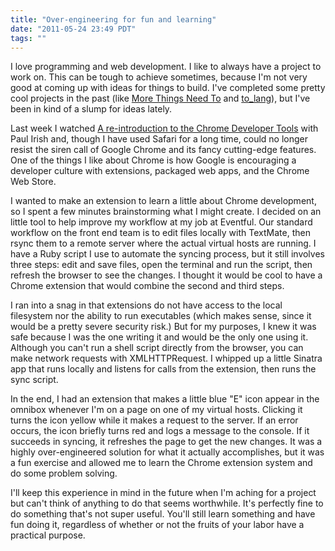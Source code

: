 ```yaml
---
title: "Over-engineering for fun and learning"
date: "2011-05-24 23:49 PDT"
tags: ""
---
```

I love programming and web development. I like to always have a project to work on. This can be tough to achieve sometimes, because I'm not very good at coming up with ideas for things to build. I've completed some pretty cool projects in the past (like [More Things Need To](http://morethingsneed.to/) and [to_lang](https://github.com/jimmycuadra/to_lang)), but I've been in kind of a slump for ideas lately.

Last week I watched [A re-introduction to the Chrome Developer Tools](http://www.youtube.com/watch?v=N8SS-rUEZPg) with Paul Irish and, though I have used Safari for a long time, could no longer resist the siren call of Google Chrome and its fancy cutting-edge features. One of the things I like about Chrome is how Google is encouraging a developer culture with extensions, packaged web apps, and the Chrome Web Store.

I wanted to make an extension to learn a little about Chrome development, so I spent a few minutes brainstorming what I might create. I decided on an little tool to help improve my workflow at my job at Eventful. Our standard workflow on the front end team is to edit files locally with TextMate, then rsync them to a remote server where the actual virtual hosts are running. I have a Ruby script I use to automate the syncing process, but it still involves three steps: edit and save files, open the terminal and run the script, then refresh the browser to see the changes. I thought it would be cool to have a Chrome extension that would combine the second and third steps.

I ran into a snag in that extensions do not have access to the local filesystem nor the ability to run executables (which makes sense, since it would be a pretty severe security risk.) But for my purposes, I knew it was safe because I was the one writing it and would be the only one using it. Although you can't run a shell script directly from the browser, you can make network requests with XMLHTTPRequest. I whipped up a little Sinatra app that runs locally and listens for calls from the extension, then runs the sync script.

In the end, I had an extension that makes a little blue "E" icon appear in the omnibox whenever I'm on a page on one of my virtual hosts. Clicking it turns the icon yellow while it makes a request to the server. If an error occurs, the icon briefly turns red and logs a message to the console. If it succeeds in syncing, it refreshes the page to get the new changes. It was a highly over-engineered solution for what it actually accomplishes, but it was a fun exercise and allowed me to learn the Chrome extension system and do some problem solving.

I'll keep this experience in mind in the future when I'm aching for a project but can't think of anything to do that seems worthwhile. It's perfectly fine to do something that's not super useful. You'll still learn something and have fun doing it, regardless of whether or not the fruits of your labor have a practical purpose.
